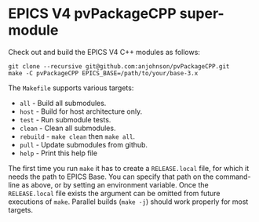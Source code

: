 # EPICS V4 pvPackageCPP super-module

Check out and build the EPICS V4 C++ modules as follows:

```
git clone --recursive git@github.com:anjohnson/pvPackageCPP.git
make -C pvPackageCPP EPICS_BASE=/path/to/your/base-3.x
```

The `Makefile` supports various targets:

* `all` - Build all submodules.
* `host` - Build for host architecture only.
* `test` - Run submodule tests.
* `clean` - Clean all submodules.
* `rebuild` - `make clean` then `make all`.
* `pull` - Update submodules from github.
* `help` - Print this help file

The first time you run `make` it has to create a `RELEASE.local` file,
for which it needs the path to EPICS Base. You can specify that path
on the command-line as above, or by setting an environment variable.
Once the `RELEASE.local` file exists the argument can be omitted from
future executions of `make`. Parallel builds (`make -j`) should work
properly for most targets.

